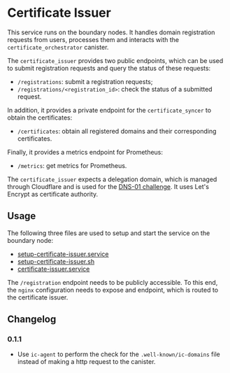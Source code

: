 # Certificate Issuer

This service runs on the boundary nodes. It handles domain registration requests
from users, processes them and interacts with the `certificate_orchestrator` canister.

The `certificate_issuer` provides two public endpoints, which can be used to
submit registration requests and query the status of these requests:

* `/registrations`: submit a registration requests;
* `/registrations/<registration_id>`: check the status of a submitted request.

In addition, it provides a private endpoint for the `certificate_syncer` to obtain
the certificates:

* `/certificates`: obtain all registered domains and their corresponding certificates.

Finally, it provides a metrics endpoint for Prometheus:

* `/metrics`: get metrics for Prometheus.

The `certificate_issuer` expects a delegation domain, which is managed through
Cloudflare and is used for the [DNS-01 challenge](https://letsencrypt.org/docs/challenge-types/#dns-01-challenge). It uses Let's Encrypt as
certificate authority.

## Usage

The following three files are used to setup and start the service on the boundary node:

* [setup-certificate-issuer.service](../../../ic-os/boundary-guestos/rootfs/etc/systemd/system/setup-certificate-issuer.service)
* [setup-certificate-issuer.sh](../../../ic-os/boundary-guestos/rootfs/opt/ic/bin/setup-certificate-issuer.sh)
* [certificate-issuer.service](../../../ic-os/boundary-guestos/rootfs/etc/systemd/system/certificate-issuer.service)

The `/registration` endpoint needs to be publicly accessible. To this end, the
`nginx` configuration needs to expose and endpoint, which is routed to the certificate issuer.

## Changelog

### 0.1.1

* Use `ic-agent` to perform the check for the `.well-known/ic-domains` file
  instead of making a http request to the canister.
